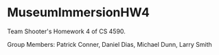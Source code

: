 # MuseumImmersionHW4
Team Shooter's Homework 4 of CS 4590.

Group Members: Patrick Conner, Daniel Dias, Michael Dunn, Larry Smith
